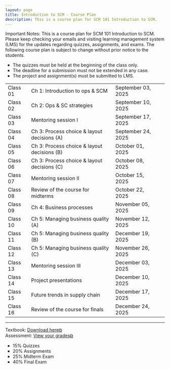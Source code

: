 ```yaml
---
layout: page
title: Introduction to SCM - Course Plan
description: This is a course plan for SCM 101 Introduction to SCM.
---
```

Important Notes: This is a course plan for SCM 101 Introduction to SCM. Please keep checking your emails and visiting learning management system (LMS) for the updates regarding quizzes, assignments, and exams. The following course plan is subject to change without prior notice to the students.

 <ul style="list-style-type:square;">
  <li>The quizzes must be held at the beginning of the class only.</li>
  <li>The deadline for a submission must not be extended in any case.</li>
   <li>The project and assignment(s) must be submitted to LMS.</li>
 </ul>

<table>
  <tr>
    <td>Class 01</td>
    <td>Ch 1: Introduction to ops & SCM</td>
    <td>September 03, 2025</td>
  </tr>
  <tr>
    <td>Class 02</td>
    <td>Ch 2: Ops & SC strategies</td>
    <td>September 10, 2025</td>
    <td></td>
  </tr>
  <tr>
    <td>Class 03</td>
    <td>Mentoring session I</td>
    <td>September 17, 2025</td>
  </tr>
  <tr>
    <td>Class 04</td>
    <td>Ch 3: Process choice & layout decisions (A)</td>
    <td>September 24, 2025 	</td>
  </tr>
  <tr>
    <td>Class 05</td>
    <td>Ch 3: Process choice & layout decisions (B)</td>
    <td>October 01, 2025</td>
    <td></td>
  </tr>
  <tr>
    <td>Class 06</td>
    <td>Ch 3: Process choice & layout decisions (C)</td>
    <td>October 08, 2025</td>
  </tr>
  <tr>
    <td>Class 07</td>
    <td>Mentoring session II</td>
    <td>October 15, 2025</td>
  </tr>
  <tr>
    <td>Class 08</td>
    <td>Review of the course for midterms</td>
    <td>October 22, 2025</td>
  </tr>
  <tr>
    <td>Class 09</td>
    <td>Ch 4: Business processes</td>
    <td>November 05, 2025</td>
  </tr>
  <tr>
    <td>Class 10</td>
    <td>Ch 5: Managing business quality (A)</td>
    <td>November 12, 2025</td>
  </tr>
  <tr>
    <td>Class 11</td>
    <td>Ch 5: Managing business quality (B)</td>
    <td>December 19, 2025</td>
  </tr>
  <tr>
    <td>Class 12</td>
    <td>Ch 5: Managing business quality (C)</td>
    <td>November 26, 2025</td>
  </tr>
  <tr>
    <td>Class 13</td>
    <td>Mentoring session III</td>
    <td>December 03, 2025</td>
  </tr>
  <tr>
    <td>Class 14</td>
    <td>Project presentations</td>
    <td>December 10, 2025</td>
  </tr>
  <tr>
    <td>Class 15</td>
    <td>Future trends in supply chain</td>
    <td>December 17, 2025</td>
  </tr>
  <tr>
    <td>Class 16</td>
    <td>Review of the course for finals</td>
    <td>December 24, 2025</td>
  </tr>
</table>

<hr class="solid">

Textbook: <a href="https://drive.google.com/file/d/1qLwA6FHoct-CXmYY32mepHPQ6QWmptT7" target="_blank" rel="noopener noreferrer">Download here&#x29c9;</a><br/>
Assessment: <a href="https://drive.google.com/file/d/1ibXQXa68N9x3uNRe8rvn_wvBOBIfXSK4" target="_blank" rel="noopener noreferrer">View your grades&#x29c9;</a>
  <ul style="list-style-type:square;">
   <li>15% Quizzes</li>
   <li>20% Assignments</li>
   <li>25% Midterm Exam</li>
   <li>40% Final Exam</li>
  </ul>
